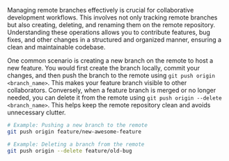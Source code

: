 Managing remote branches effectively is crucial for collaborative development workflows. This involves not only tracking remote branches but also creating, deleting, and renaming them on the remote repository. Understanding these operations allows you to contribute features, bug fixes, and other changes in a structured and organized manner, ensuring a clean and maintainable codebase.

One common scenario is creating a new branch on the remote to host a new feature. You would first create the branch locally, commit your changes, and then push the branch to the remote using `git push origin <branch_name>`. This makes your feature branch visible to other collaborators. Conversely, when a feature branch is merged or no longer needed, you can delete it from the remote using `git push origin --delete <branch_name>`. This helps keep the remote repository clean and avoids unnecessary clutter.

```bash
# Example: Pushing a new branch to the remote
git push origin feature/new-awesome-feature

# Example: Deleting a branch from the remote
git push origin --delete feature/old-bug
```